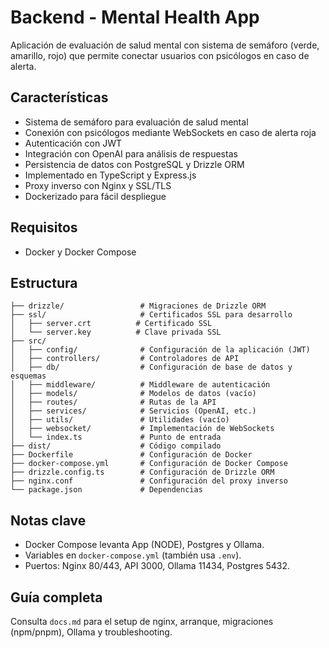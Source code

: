 # Backend - Mental Health App
Aplicación de evaluación de salud mental con sistema de semáforo (verde, amarillo, rojo) que permite conectar usuarios con psicólogos en caso de alerta.

## Características
- Sistema de semáforo para evaluación de salud mental
- Conexión con psicólogos mediante WebSockets en caso de alerta roja
- Autenticación con JWT
- Integración con OpenAI para análisis de respuestas
- Persistencia de datos con PostgreSQL y Drizzle ORM
- Implementado en TypeScript y Express.js
- Proxy inverso con Nginx y SSL/TLS
- Dockerizado para fácil despliegue

## Requisitos
- Docker y Docker Compose

## Estructura
```
├── drizzle/                 # Migraciones de Drizzle ORM
├── ssl/                     # Certificados SSL para desarrollo
│   ├── server.crt          # Certificado SSL
│   └── server.key          # Clave privada SSL
├── src/
│   ├── config/              # Configuración de la aplicación (JWT)
│   ├── controllers/         # Controladores de API
│   ├── db/                  # Configuración de base de datos y esquemas
│   ├── middleware/          # Middleware de autenticación
│   ├── models/              # Modelos de datos (vacío)
│   ├── routes/              # Rutas de la API
│   ├── services/            # Servicios (OpenAI, etc.)
│   ├── utils/               # Utilidades (vacío)
│   ├── websocket/           # Implementación de WebSockets
│   └── index.ts             # Punto de entrada
├── dist/                    # Código compilado
├── Dockerfile               # Configuración de Docker
├── docker-compose.yml       # Configuración de Docker Compose
├── drizzle.config.ts        # Configuración de Drizzle ORM
├── nginx.conf               # Configuración del proxy inverso
└── package.json             # Dependencias
```

## Notas clave
- Docker Compose levanta App (NODE), Postgres y Ollama.
- Variables en `docker-compose.yml` (también usa `.env`).
- Puertos: Nginx 80/443, API 3000, Ollama 11434, Postgres 5432.

## Guía completa
Consulta `docs.md` para el setup de nginx, arranque, migraciones (npm/pnpm), Ollama y troubleshooting. 